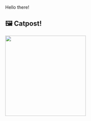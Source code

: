 Hello there!



## 🖼️ Catpost!

<sub>
    <img src="https://cdn2.thecatapi.com/images/auj.jpg" height="256">
</sub>

